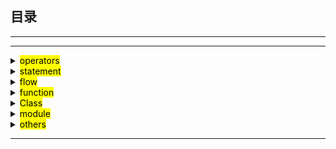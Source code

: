 ## 目录
---
---


<details>
<summary> <mark>operators</mark> </summary>

  * <summary> <mark>1.1 basic operator</mark> </summary>

    ```js
    (a + b)
    (a - b)
    (a / b)
    (a * b)
    ```
  * <summary> <mark>1.2 logic operator</mark> </summary>

    ```js
    (a > b)
    (a >= b)
    (a < b)
    (a <= b)

    (a == b)
    (a != b)

    (a || b)
    (a && b)
    (!a)
    ```
</details>


<details>
<summary> <mark>statement</mark> </summary>

  * <summary> <mark>2.1 def</mark> </summary>

    ```js
    def world = "hello"
    ```
  * <summary> <mark>2.2 const</mark> </summary>

    ```js
    const name = "china"
    ```
  * <summary> <mark>2.3 let</mark> </summary>

    ```js
    let year = 5000
    ```
  * <summary> <mark>2.4 array</mark> </summary>

    ```js
    def arr = [1, 2, 3]
    ```
  * <summary> <mark>2.5 JSON</mark> </summary>

    ```js
    def jsonObject = { name: 'yy' }
    ```
</details>

<details>
<summary> <mark>flow</mark> </summary>

  * <summary> <mark>3.1 if</mark> </summary>

    ```js
    if(name == 'china') {
      print("Descendants of the Dragon")
    }

    ```
  * <summary> <mark>3.2 match</mark> </summary>

    ```js
    match(name) {
      case 'Libai':
        返回 print('故人西辞黄鹤楼, 烟花三月下扬州')
      case 'Zhangji':
        返回 print("姑苏城外寒山寺, 夜半钟声到客船")
      case 'Sushi':
        返回 print(`人生如逆旅，我亦是行人`)
      默认:
        返回 print('选择: 李白 | 张继 | 苏轼')
    }

    ```
  * <summary> <mark>3.3 loop</mark> </summary>

    ```js
    loop {
      print('选择: 李白 | 张继 | 苏轼')
      break
    }

    ```
  * <summary> <mark>3.4 for</mark> </summary>

    ```js
    def names = ['libai', 'Zhangji', 'Sushi']
    for (currentName from names) {
      print(currentName)
    }
    ```
</details>

<details>
<summary> <mark>function</mark> </summary>

  * <summary> <mark>4.1 define</mark> </summary>

    ```js
    fn setName => (name) { print(name) }
    ```
  * <summary> <mark>4.2 call function</mark> </summary>

    ```js
    setName('Libai');
    ```
  * <summary> <mark>4.3 return</mark> </summary>

    ```js
    return "Libai";
    ```
</details>

<details>
<summary> <mark> Class</mark> </summary>

  * <summary> <mark>5.1 define</mark> </summary>

    ```js
    Class Ancient {
      constructor(person) {
        this.person = person
      }

      say() {
        print('Poetry')
      }
    }
    ```
  * <summary> <mark>5.2 instance</mark> </summary>

    ```js
    def libai = Ancient.new('Libai');
    ```
  * <summary> <mark>5.2 call</mark> </summary>

    ```js
    libai.say()
    ```
</details>

<details>
<summary> <mark> module</mark> </summary>

  * <summary> <mark>6.1 import</mark> </summary>

    ```js
    import fs as fs
    ```
  * <summary> <mark>6.2 export</mark> </summary>

    ```js
    // TODO
    export fs
    ```
</details>

<details>
<summary> <mark> others</mark> </summary>

In the history of programming language development, the grammatical structure is mostly based on English phrases, such as C (Denmark), Java (Canada), Python (Netherlands), Lua (Brazil), Rust (U.S.), but cuneiform is used as a grammatical expression , With natural simplicity and beauty, this project is only for learning and exploration, and does not discuss the advantages and disadvantages of language and culture
</details>

---

